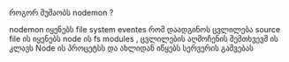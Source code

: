 <!--  -->
როგორ მუშაობს nodemon   ?

nodemon იყენებს file system eventes რომ  დაადგინოს ცვლილება source file  ის იყენებს node ის fs modules  , ცვლილების აღმოჩენის შემთხვევშ ის კლავს Node ის პროცეტსს
და ახლიდან იწყებს სერვერის გაშვებას

<!--  -->
